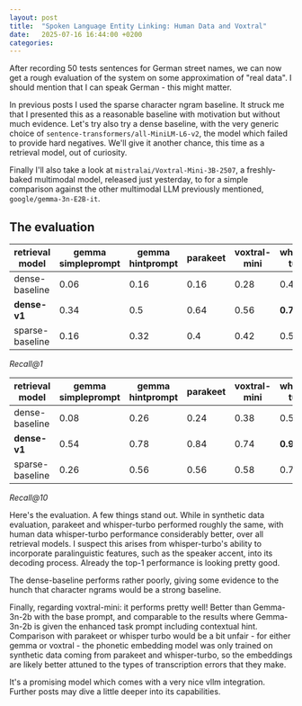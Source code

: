 ```yaml
---
layout: post
title:  "Spoken Language Entity Linking: Human Data and Voxtral"
date:   2025-07-16 16:44:00 +0200
categories: 
---
```


After recording 50 tests sentences for German street names, we can now get a rough evaluation of the system on some approximation of "real data". I should mention that I can speak German - this might matter.

In previous posts I used the sparse character ngram baseline. It struck me that I presented this as a reasonable baseline with motivation but without much evidence. Let's try also try a dense baseline, with the very generic choice of ``sentence-transformers/all-MiniLM-L6-v2``, the model which failed to provide hard negatives. We'll give it another chance, this time as a retrieval model, out of curiosity.

Finally I'll also take a look at ``mistralai/Voxtral-Mini-3B-2507``, a freshly-baked multimodal model, released just yesterday, to for a simple comparison against the other multimodal LLM previously mentioned, ``google/gemma-3n-E2B-it``.


## The evaluation


| retrieval model   |gemma simpleprompt | gemma hintprompt |   parakeet |   voxtral-mini |   whisper-turbo |
|-------------------|------------------|------------------|------------|----------------|-----------------|
| dense-baseline    |             0.06 |             0.16 |       0.16 |           0.28 |            0.42 |
| **dense-v1**      |             0.34 |             0.5  |       0.64 |           0.56 |            **0.74** |
| sparse-baseline   |             0.16 |             0.32 |       0.4  |           0.42 |            0.58 |

*Recall@1*


| retrieval model   |gemma simpleprompt| gemma hintprompt |   parakeet |   voxtral-mini |   whisper-turbo |
|-------------------|------------------|------------------|------------|----------------|-----------------|
| dense-baseline    |             0.08 |             0.26 |       0.24 |           0.38 |            0.52 |
| **dense-v1**      |             0.54 |             0.78 |       0.84 |           0.74 |            **0.92** |
| sparse-baseline   |             0.26 |             0.56 |       0.56 |           0.58 |            0.78 |

*Recall@10*


Here's the evaluation. A few things stand out. While in synthetic data evaluation, parakeet and whisper-turbo performed roughly the same, with human data whisper-turbo performance considerably better, over all retrieval models. I suspect this arises from whisper-turbo's ability to incorporate paralinguistic features, such as the speaker accent, into its decoding process. Already the top-1 performance is looking pretty good.

The dense-baseline performs rather poorly, giving some evidence to the hunch that character ngrams would be a strong baseline. 

Finally, regarding voxtral-mini: it performs pretty well! Better than Gemma-3n-2b with the base prompt, and comparable to the results where Gemma-3n-2b is given the enhanced task prompt including contextual hint. Comparison with parakeet or whisper turbo would be a bit unfair - for either gemma or voxtral - the phonetic embedding model was only trained on synthetic data coming from parakeet and whisper-turbo, so the embeddings are likely better attuned to the types of transcription errors that they make. 

It's a promising model which comes with a very nice vllm integration. Further posts may dive a little deeper into its capabilities. 